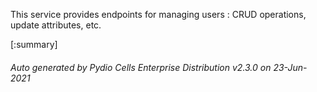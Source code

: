 






This service provides endpoints for managing users : CRUD operations, update attributes, etc.

[:summary]

###### Auto generated by Pydio Cells Enterprise Distribution v2.3.0 on 23-Jun-2021

